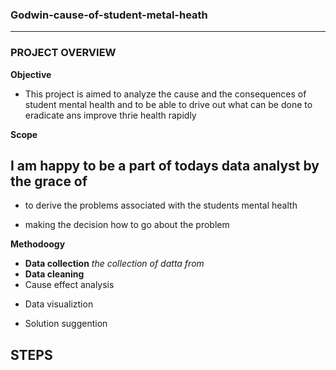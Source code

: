 ### Godwin-cause-of-student-metal-heath
---
### PROJECT OVERVIEW
**Objective**
* This project is aimed to analyze the cause and the consequences of student mental health and to be able to drive out what can be done to eradicate ans improve thrie health rapidly



**Scope**
## I am happy to be a part of todays data analyst by the grace of
* to derive the problems associated with the students mental health
+ making the decision how to go about the problem


 **Methodoogy**
 * **Data collection** *the collection of datta from*
 * **Data cleaning**
 * Cause effect analysis
 - Data visualiztion
 * Solution suggention

## STEPS
    
 
  
